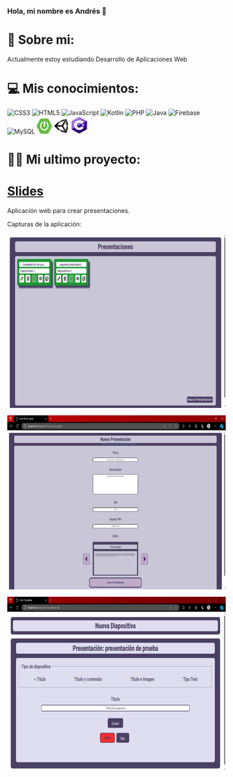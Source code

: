 ### Hola, mi nombre es Andrés 👋

# 💫 Sobre mi:
Actualmente estoy estudiando Desarrollo de Aplicaciones Web


# 💻 Mis conocimientos:
![CSS3](https://img.shields.io/badge/css3-%231572B6.svg?style=for-the-badge&logo=css3&logoColor=white) ![HTML5](https://img.shields.io/badge/html5-%23E34F26.svg?style=for-the-badge&logo=html5&logoColor=white) ![JavaScript](https://img.shields.io/badge/javascript-%23323330.svg?style=for-the-badge&logo=javascript&logoColor=%23F7DF1E) ![Kotlin](https://img.shields.io/badge/kotlin-%230095D5.svg?style=for-the-badge&logo=kotlin&logoColor=white) ![PHP](https://img.shields.io/badge/php-%23777BB4.svg?style=for-the-badge&logo=php&logoColor=white) ![Java](https://img.shields.io/badge/java-%23ED8B00.svg?style=for-the-badge&logo=java&logoColor=white) ![Firebase](https://img.shields.io/badge/firebase-%23039BE5.svg?style=for-the-badge&logo=firebase) ![MySQL](https://img.shields.io/badge/mysql-%2300f.svg?style=for-the-badge&logo=mysql&logoColor=white) 
 <img src="https://github.com/andresrojasalzate/andresrojasalzate/blob/main/spring-boot-logo.png" width="35" height="35">
 <img src="https://github.com/andresrojasalzate/andresrojasalzate/blob/main/unity.png" width="35" height="35">
 <img src="https://github.com/andresrojasalzate/andresrojasalzate/blob/main/c%23.png" width="40" height="40">
# 👨‍💻 Mi ultimo proyecto:
# [Slides](https://github.com/andresrojasalzate/Slides)

Aplicación web para crear presentaciones.


 
 Capturas de la aplicación:
 <p>
 <img src="https://github.com/andresrojasalzate/andresrojasalzate/blob/main/pantallas/home.PNG" width="600" height="400">
 </p>
 <p>
 <img src="https://github.com/andresrojasalzate/andresrojasalzate/blob/main/pantallas/crear-presentacion.PNG" width="600" height="400">
 </p>
 <p>
 <img src="https://github.com/andresrojasalzate/andresrojasalzate/blob/main/pantallas/diapositiva-titulo.PNG" width="600" height="400">
 </p>

